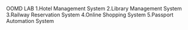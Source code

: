 OOMD LAB
1.Hotel Management System
2.Library Management System
3.Railway Reservation System 
4.Online Shopping System
5.Passport Automation System
